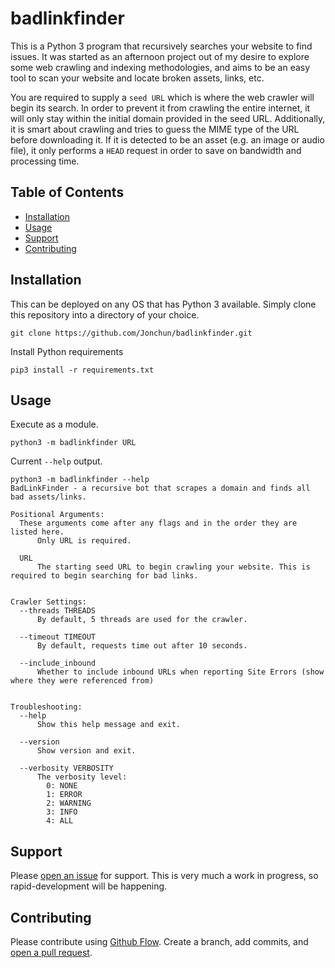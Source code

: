 # badlinkfinder

This is a Python 3 program that recursively searches your website to find issues. It was started as an afternoon project out of my desire to explore some web crawling and indexing methodologies, and aims to be an easy tool to scan your website and locate broken assets, links, etc.

You are required to supply a `seed URL` which is where the web crawler will begin its search. In order to prevent it from crawling the entire internet, it will only stay within the initial domain provided in the seed URL. Additionally, it is smart about crawling and tries to guess the MIME type of the URL before downloading it. If it is detected to be an asset (e.g. an image or audio file), it only performs a `HEAD` request in order to save on bandwidth and processing time. 

## Table of Contents

- [Installation](#installation)
- [Usage](#usage)
- [Support](#support)
- [Contributing](#contributing)

## Installation

This can be deployed on any OS that has Python 3 available. Simply clone this repository into a directory of your choice.
```
git clone https://github.com/Jonchun/badlinkfinder.git
```

Install Python requirements
```
pip3 install -r requirements.txt
```

## Usage
Execute as a module.

```
python3 -m badlinkfinder URL
```

Current `--help` output.
```
python3 -m badlinkfinder --help
BadLinkFinder - a recursive bot that scrapes a domain and finds all bad assets/links.

Positional Arguments:
  These arguments come after any flags and in the order they are listed here.
      Only URL is required.

  URL
      The starting seed URL to begin crawling your website. This is required to begin searching for bad links.


Crawler Settings:
  --threads THREADS
      By default, 5 threads are used for the crawler.

  --timeout TIMEOUT
      By default, requests time out after 10 seconds.

  --include_inbound
      Whether to include inbound URLs when reporting Site Errors (show where they were referenced from)


Troubleshooting:
  --help
      Show this help message and exit.

  --version
      Show version and exit.

  --verbosity VERBOSITY
      The verbosity level:
        0: NONE
        1: ERROR
        2: WARNING
        3: INFO
        4: ALL
```

## Support

Please [open an issue](https://github.com/Jonchun/badlinkfinder/issues/new) for support. This is very much a work in progress, so rapid-development will be happening.

## Contributing

Please contribute using [Github Flow](https://guides.github.com/introduction/flow/).
Create a branch, add commits, and [open a pull request](https://github.com/Jonchun/badlinkfinder/compare).